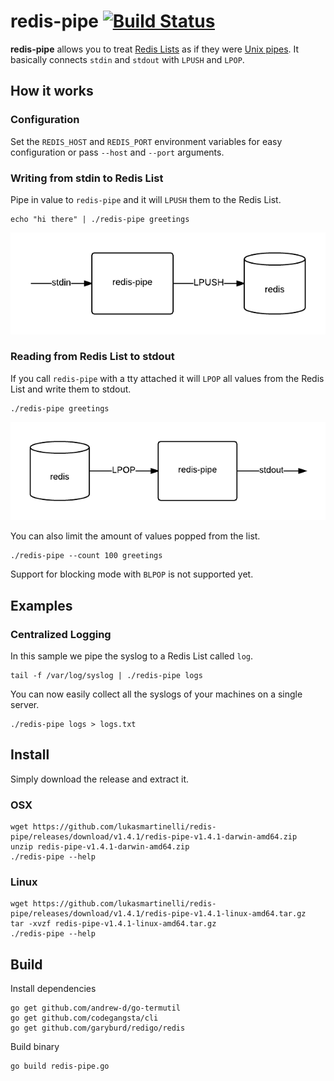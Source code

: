 # redis-pipe [![Build Status](https://travis-ci.org/lukasmartinelli/redis-pipe.svg?branch=master)](https://travis-ci.org/lukasmartinelli/redis-pipe)

**redis-pipe** allows you to treat [Redis Lists](http://redis.io/topics/data-types#lists)
as if they were [Unix pipes](https://en.wikipedia.org/wiki/Pipeline_%28Unix%29).
It basically connects `stdin` and `stdout` with `LPUSH` and `LPOP`.

## How it works

### Configuration

Set the `REDIS_HOST` and `REDIS_PORT` environment variables for
easy configuration or pass `--host` and `--port` arguments.

### Writing from stdin to Redis List

Pipe in value to `redis-pipe` and it will `LPUSH` them to the Redis List.

```
echo "hi there" | ./redis-pipe greetings
```

![Write from stdin to Redis with LPUSH](redis-lpush.png)

### Reading from Redis List to stdout

If you call `redis-pipe` with a tty attached it will `LPOP` all values
from the Redis List and write them to stdout.

```
./redis-pipe greetings
```

![Read from Redis with LPOP and write to stdout](redis-lpop.png)

You can also limit the amount of values popped from the list.

```
./redis-pipe --count 100 greetings
```

Support for blocking mode with `BLPOP` is not supported yet.

## Examples

### Centralized Logging

In this sample we pipe the syslog to a Redis List called `log`.

```
tail -f /var/log/syslog | ./redis-pipe logs
```

You can now easily collect all the syslogs of your machines
on a single server.

```
./redis-pipe logs > logs.txt
```

## Install

Simply download the release and extract it.

### OSX

```
wget https://github.com/lukasmartinelli/redis-pipe/releases/download/v1.4.1/redis-pipe-v1.4.1-darwin-amd64.zip
unzip redis-pipe-v1.4.1-darwin-amd64.zip
./redis-pipe --help
```

### Linux

```
wget https://github.com/lukasmartinelli/redis-pipe/releases/download/v1.4.1/redis-pipe-v1.4.1-linux-amd64.tar.gz
tar -xvzf redis-pipe-v1.4.1-linux-amd64.tar.gz
./redis-pipe --help
```

## Build

Install dependencies

```
go get github.com/andrew-d/go-termutil
go get github.com/codegangsta/cli
go get github.com/garyburd/redigo/redis
```

Build binary

```
go build redis-pipe.go
```
